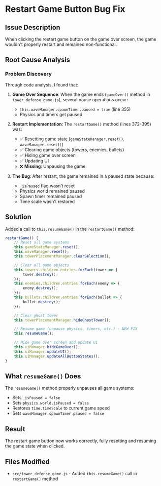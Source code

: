 # Restart Game Button Bug Fix

## Issue Description
When clicking the restart game button on the game over screen, the game wouldn't properly restart and remained non-functional.

## Root Cause Analysis

### Problem Discovery
Through code analysis, I found that:

1. **Game Over Sequence**: When the game ends (`gameOver()` method in `tower_defense_game.js`), several pause operations occur:
   - `this.waveManager.spawnTimer.paused = true` (line 355)
   - Physics and timers get paused

2. **Restart Implementation**: The `restartGame()` method (lines 372-395) was:
   - ✅ Resetting game state (`gameStateManager.reset()`, `waveManager.reset()`)
   - ✅ Clearing game objects (towers, enemies, bullets)
   - ✅ Hiding game over screen
   - ✅ Updating UI
   - ❌ **Missing**: Unpausing the game

3. **The Bug**: After restart, the game remained in a paused state because:
   - `_isPaused` flag wasn't reset
   - Physics world remained paused
   - Spawn timer remained paused
   - Time scale wasn't restored

## Solution

Added a call to `this.resumeGame()` in the `restartGame()` method:

```javascript
restartGame() {
    // Reset all game systems
    this.gameStateManager.reset();
    this.waveManager.reset();
    this.towerPlacementManager.clearSelection();

    // Clear all game objects
    this.towers.children.entries.forEach(tower => {
        tower.destroy();
    });
    this.enemies.children.entries.forEach(enemy => {
        enemy.destroy();
    });
    this.bullets.children.entries.forEach(bullet => {
        bullet.destroy();
    });

    // Clear ghost tower
    this.towerPlacementManager.hideGhostTower();

    // Resume game (unpause physics, timers, etc.) - NEW FIX
    this.resumeGame();

    // Hide game over screen and update UI
    this.uiManager.hideGameOver();
    this.uiManager.updateUI();
    this.uiManager.updateAllButtonStates();
}
```

## What `resumeGame()` Does

The `resumeGame()` method properly unpauses all game systems:
- Sets `_isPaused = false`
- Sets `physics.world.isPaused = false`
- Restores `time.timeScale` to current game speed
- Sets `waveManager.spawnTimer.paused = false`

## Result

The restart game button now works correctly, fully resetting and resuming the game state when clicked.

## Files Modified
- `src/tower_defense_game.js` - Added `this.resumeGame()` call in `restartGame()` method